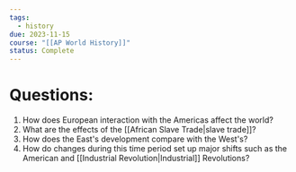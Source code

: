 ```yaml
---
tags:
  - history
due: 2023-11-15
course: "[[AP World History]]"
status: Complete
---
```

# Questions:
1. How does European interaction with the Americas affect the world?
2. What are the effects of the [[African Slave Trade|slave trade]]?
3. How does the East's development compare with the West's?
4. How do changes during this time period set up major shifts such as the American and [[Industrial Revolution|Industrial]] Revolutions?